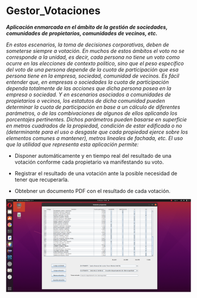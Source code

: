 # Gestor_Votaciones
**_Aplicación enmarcada en el ámbito de la gestión de sociedades, comunidades de propietarios, comunidades de vecinos, etc._**

*En estos escenarios, la toma de decisiones corporativas, deben de someterse siempre a votación. En muchos de estos ámbitos el voto no se corresponde a la unidad, es decir, cada persona no tiene un voto como ocurre en las elecciones de contexto político, sino que el peso específico del voto de una persona depende de la cuota de participación que esa persona tiene en la empresa, sociedad, comunidad de vecinos. Es fácil entender que, en empresas o sociedades la cuota de participación dependa totalmente de las acciones que dicha persona posea en la empresa o sociedad. Y en escenarios asociados a comunidades de propietarios o vecinos, los estatutos de dicha comunidad pueden determinar la cuota de participación en base a un cálculo de diferentes parámetros, o de las combivaciones de algunos de ellos aplicando los porcentajes pertinentes. 
Dichos parámetros pueden basarse en superficie en metros cuadrados de la propiedad, condición de estar edificada o no (determinante para el uso o desgaste que cada propiedad ejerce sobre los elementos comunes a mantener), metros lineales de fachada, etc. El uso que la utilidad que representa esta aplicación permite:*

  - Disponer automáticamente y en tiempo real del resultado de una votación conforme cada propietario va manifestando su voto.
  
  - Registrar el resultado de una votación ante la posible necesidad de tener que recuperarla.
  
  - Obtebner un documento PDF con el resultado de cada votación.
  
  ![This is an image](screenshots/screenshot-1.png)
 

